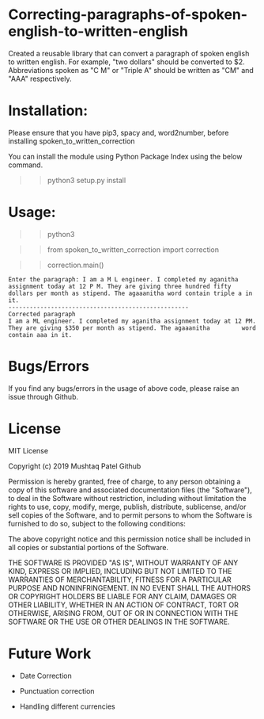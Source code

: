 # Correcting-paragraphs-of-spoken-english-to-written-english
Created a reusable library that can convert a paragraph of spoken english to written english. For example, "two dollars" should be converted to $2. Abbreviations spoken as "C M" or "Triple A" should be written as "CM" and "AAA" respectively.

# Installation:
Please ensure that you have pip3, spacy and, word2number, before installing spoken_to_written_correction

You can install the module using Python Package Index using the below command.

  >>python3 setup.py install

# Usage:

  >>python3
  
  >>from spoken_to_written_correction import correction
  
  >>correction.main()
   
    Enter the paragraph: I am a M L engineer. I completed my aganitha assignment today at 12 P M. They are giving three hundred fifty       dollars per month as stipend. The agaaanitha word contain triple a in it. 
    ---------------------------------------------------
    Corrected paragraph
    I am a ML engineer. I completed my aganitha assignment today at 12 PM. They are giving $350 per month as stipend. The agaaanitha         word contain aaa in it. 


# Bugs/Errors

If you find any bugs/errors in the usage of above code, please raise an issue through Github.

# License

MIT License

Copyright (c) 2019 Mushtaq Patel Github

Permission is hereby granted, free of charge, to any person obtaining a copy of this software and associated documentation files (the "Software"), to deal in the Software without restriction, including without limitation the rights to use, copy, modify, merge, publish, distribute, sublicense, and/or sell copies of the Software, and to permit persons to whom the Software is furnished to do so, subject to the following conditions:

The above copyright notice and this permission notice shall be included in all copies or substantial portions of the Software.

THE SOFTWARE IS PROVIDED "AS IS", WITHOUT WARRANTY OF ANY KIND, EXPRESS OR IMPLIED, INCLUDING BUT NOT LIMITED TO THE WARRANTIES OF MERCHANTABILITY, FITNESS FOR A PARTICULAR PURPOSE AND NONINFRINGEMENT. IN NO EVENT SHALL THE AUTHORS OR COPYRIGHT HOLDERS BE LIABLE FOR ANY CLAIM, DAMAGES OR OTHER LIABILITY, WHETHER IN AN ACTION OF CONTRACT, TORT OR OTHERWISE, ARISING FROM, OUT OF OR IN CONNECTION WITH THE SOFTWARE OR THE USE OR OTHER DEALINGS IN THE SOFTWARE.


# Future Work

- Date Correction

- Punctuation correction
 
- Handling different currencies

